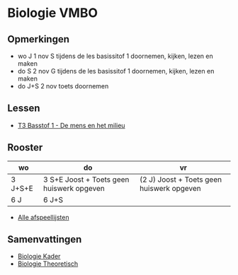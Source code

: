 # Biologie VMBO

## Opmerkingen

* wo J 1 nov S tijdens de les basissitof 1 doornemen, kijken, lezen en maken
* do S 2 nov G tijdens de les basissitof 1 doornemen, kijken, lezen en maken
* do J+S 2 nov toets doornemen

## Lessen

* [T3 Basstof 1 - De mens en het milieu](samenvattingen/tl/T_4AT3B1mensenmilieu.md)

<!--
* [T3 Basstof 2 - Voedselproductie](samenvattingen/tl/T_4AT3B2mensenmilieu.md)
* [T3 Basstof 3 - Landbouw in Nederland](samenvattingen/tl/T_4AT3B3mensenmilieu.md)
* [T3 Basstof 4 - Energie](samenvattingen/tl/T_4AT3B4mensenmilieu.md)
* [T3 Basstof 5 - Klimaat](samenvattingen/tl/T_4AT3B5mensenmilieu.md)
* [T3 Basstof 6 - Het water](samenvattingen/tl/T_4AT3B6mensenmilieu.md)
* [T3 Basstof 7 - Uitstoot en afval](samenvattingen/tl/T_4AT3B7mensenmilieu.md)
-->

## Rooster

|wo|do|vr|
|---|---|---|
|3 J+S+E| 3 S+E Joost + Toets geen huiswerk opgeven | (2 J) Joost + Toets geen huiswerk opgeven |
|6 J| 6 J+S||

<!--
## Joost

- [Afspeellijst Mens en milieu](https://www.youtube.com/watch?v=_um07B8zs7I&list=PLr1tx9agautFWIvgfVWZ_ctnioQeIzW3G)
- [YT B1 de mens en het milieu](https://youtu.be/_um07B8zs7I?si=Z7zrw6IdZ2MIbilG)
- [YT B2 voedselproductie](https://youtu.be/jZXpL6pd8BQ?si=Lv1MynuQzl29mL4K)
- [YT B3 landbouw in Nederland](https://youtu.be/GXS77aTXgiM?si=bO3NwwlXl2rQNrAS)
- [YT B4 energie](https://youtu.be/rPdPgG0UP6g?si=Agp1jRNd9TRsnJJF)
- [YT B5 klimaat](https://youtu.be/kTGTABBNrHs?si=1_pE-CeijyN231st)
- [YT B6 het water](https://youtu.be/QJPJ0smpDDw?si=z9il4QV6N3rKXkw_)
- [YT B7 uitstoot en afval](https://youtu.be/Pd66Z-ZzhU8?si=eamx3i99u5d98NI_)

- [Afspeellijst Ecologie](https://youtube.com/playlist?list=PLr1tx9agautHiXZ_Nv5KhEhJMzU9QLfCz&si=t1I8Evy4OUySoWud)
- [YT B1 ivnloeden uit het milieu](https://youtu.be/D709yBBfsEg?si=YpHeKvvN-7t_6kea)
- [YT B2 voedselrelaties](https://youtu.be/CflK9TW9DAU?si=8KvF4uZp37HsNebW)
- [YT B3 kringlopen](https://youtu.be/XEzLrjJsf7c?si=nvYAnIjoHNDWbBdD)
- [YT B4 piramiden](https://youtu.be/US-1D-NMXBI?si=iVu_ULyKbE9K10In)
- [YT B5 populaties](https://youtu.be/Jg30ELmtXXI?si=7_NrfjkL0Zjxigh7)
- [YT B6 aanpassingen bij dieren](https://youtu.be/92iYdmpyugs?si=62_HxPTDH60sa0-x)
- [YT B7 aanpassingen bij planten](https://youtu.be/CssnfSTPnhc?si=fsDXRjbwvMSJvr2k)
-->

* [Alle afspeellijsten](https://www.youtube.com/@BiologiemetJoost/playlists?view=50&sort=dd&shelf_id=9)

<!--
## Samenvatting ecologie
- [Kader pdf Thema 2 mens en milieu samenvatting](samenvattingen/k/K_mensenmilieu.pdf)
- [Theoretisch pdf Thema 2 mens en milieu samenvatting](samenvattingen/tl/T_mensenmilieu.pdf)
-->
## Samenvattingen
- [Biologie Kader](samenvattingen/k/SV3K4K.pdf)
- [Biologie Theoretisch](samenvattingen/tl/SV3T4T.pdf)






